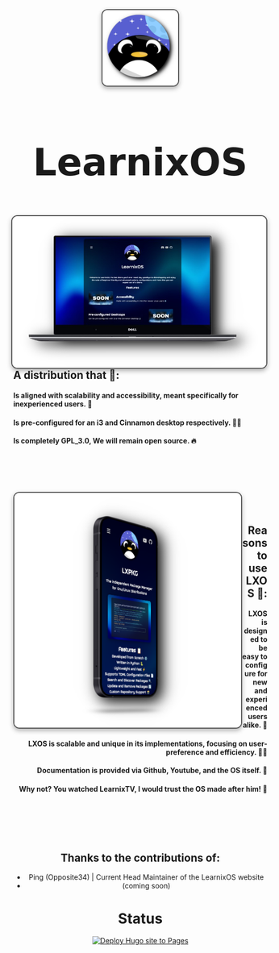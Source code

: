 <div align="center">
  <img src="https://raw.githubusercontent.com/LearnixOS/learnixos.github.io/refs/heads/main/assets/images/logo.png" align="center" alt="Preview" width="150" style="display: block; margin: 0; border: 2px solid #555; border-radius: 12px; box-shadow: 0 4px 10px rgba(0, 0, 0, 0.3);">
</div>

<div align="center">
  <h2 style="font-size: 74px;">
    <strong>
      <a href="https://learnixos.github.io/" style="text-decoration: none; color: inherit;">
        𝗟𝗲𝗮𝗿𝗻𝗶𝘅𝗢𝗦
      </a>
    </strong>
  </h2>
</div>

<h1>
  <img src="assets/images/laptopframe.png" align="right" alt="Preview" width="650" style="display: inline-block; margin: 0; border: 2px solid #555; border-radius: 12px; box-shadow: 0 4px 10px rgba(0, 0, 0, 0.3);">
</h1>

<div align="left">
  
  ## A distribution that 🐧:
  
  #### Is aligned with scalability and accessibility, meant specifically for inexperienced users. 🍉
  #### Is pre-configured for an i3 and Cinnamon desktop respectively. 🧖‍♂️
  #### Is completely GPL_3.0, We will remain open source. 🔥
  
  <br><br> <!-- Creates extra space -->
</div>

<div align="center">
  <h1>
    <img src="assets/images/framephone.png" align="left" alt="Preview" width="450" style="display: inline-block; margin: 0; border: 2px solid #555; border-radius: 12px; box-shadow: 0 4px 10px rgba(0, 0, 0, 0.3);">
  </h1>
</div>

<br><br> <!-- Creates extra space -->

<div align="right">
  
  ## Reasons to use LXOS 🌸:

  #### LXOS is designed to be easy to configure for new and experienced users alike. 🥝
  #### LXOS is scalable and unique in its implementations, focusing on user-preference and efficiency. 💆‍♂️
  #### Documentation is provided via Github, Youtube, and the OS itself. 🎴
  #### Why not? You watched LearnixTV, I would trust the OS made after him! 🐧
</div>

<div align="center">
  
  <br><br> <!-- Creates extra space -->
  <br><br> <!-- Creates extra space -->
</div>

<div align="center">


## **Thanks to the contributions of:**
  - Ping (Opposite34) | Current Head Maintainer of the LearnixOS website
  - (coming soon)

<div align="center">


# **Status**
[![Deploy Hugo site to Pages](https://github.com/LearnixOS/learnixos.github.io/actions/workflows/hugo.yml/badge.svg)](https://github.com/LearnixOS/learnixos.github.io/actions/workflows/hugo.yml)
